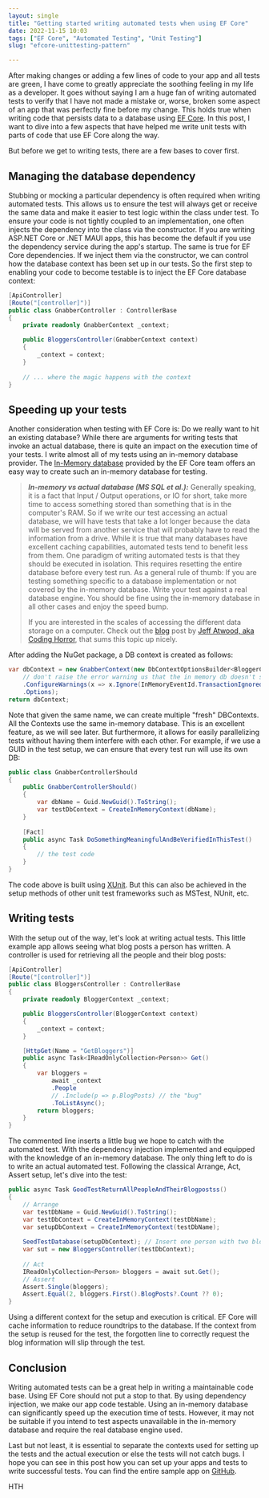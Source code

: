 ```yaml
---
layout: single
title: "Getting started writing automated tests when using EF Core"
date: 2022-11-15 10:03
tags: ["EF Core", "Automated Testing", "Unit Testing"]
slug: "efcore-unittesting-pattern"

---
```


After making changes or adding a few lines of code to your app and all tests are green, I have come to greatly appreciate the soothing feeling in my life as a developer. It goes without saying I am a huge fan of writing automated tests to verify that I have not made a mistake or, worse, broken some aspect of an app that was perfectly fine before my change. This holds true when writing code that persists data to a database using [EF Core](https://learn.microsoft.com/en-us/ef/core/?WT.mc_id=AZ-MVP-5003494). In this post, I want to dive into a few aspects that have helped me write unit tests with parts of code that use EF Core along the way.

<!-- more -->

But before we get to writing tests, there are a few bases to cover first.

## Managing the database dependency

Stubbing or mocking a particular dependency is often required when writing automated tests. This allows us to ensure the test will always get or receive the same data and make it easier to test logic within the class under test. To ensure your code is not tightly coupled to an implementation, one often injects the dependency into the class via the constructor. If you are writing ASP.NET Core or .NET MAUI apps, this has become the default if you use the dependency service during the app's startup. The same is true for EF Core dependencies. If we inject them via the constructor, we can control how the database context has been set up in our tests. So the first step to enabling your code to become testable is to inject the EF Core database context:

```c#
[ApiController]
[Route("[controller]")]
public class GnabberController : ControllerBase
{
    private readonly GnabberContext _context;

    public BloggersController(GnabberContext context)
    {
        _context = context;
    }
  
    // ... where the magic happens with the context
}
```



## Speeding up your tests

Another consideration when testing with EF Core is: Do we really want to hit an existing database? While there are arguments for writing tests that invoke an actual database, there is quite an impact on the execution time of your tests. I write almost all of my tests using an in-memory database provider. The [In-Memory database](https://learn.microsoft.com/en-us/ef/core/providers/in-memory/?tabs=dotnet-core-cli&WT.mc_id=AZ-MVP-5003494) provided by the EF Core team offers an easy way to create such an in-memory database for testing.

> ***In-memory vs actual database (MS SQL et al.):*** Generally speaking, it is a fact that Input / Output operations, or IO for short, take more time to access something stored than something that is in the computer's RAM. So if we write our test accessing an actual database, we will have tests that take a lot longer because the data will be served from another service that will probably have to read the information from a drive. While it is true that many databases have excellent caching capabilities, automated tests tend to benefit less from them. One paradigm of writing automated tests is that they should be executed in isolation. This requires resetting the entire database before every test run. As a general rule of thumb: If you are testing something specific to a database implementation or not covered by the in-memory database. Write your test against a real database engine. You should be fine using the in-memory database in all other cases and enjoy the speed bump.
>
> If you are interested in the scales of accessing the different data storage on a computer. Check out the [blog](https://blog.codinghorror.com/the-infinite-space-between-words/) post by [Jeff Atwood, aka Coding Horror](https://blog.codinghorror.com/about-me/), that sums this topic up nicely.

After adding the NuGet package,  a DB context is created as follows:

```c#
var dbContext = new GnabberContext(new DbContextOptionsBuilder<BloggerContext>().UseInMemoryDatabase(dbName)
    // don't raise the error warning us that the in memory db doesn't support transactions
    .ConfigureWarnings(x => x.Ignore(InMemoryEventId.TransactionIgnoredWarning))
    .Options);
return dbContext;
```

Note that given the same name, we can create multiple "fresh" DBContexts. All the Contexts use the same in-memory database. This is an excellent feature, as we will see later. But furthermore, it allows for easily parallelizing tests without having them interfere with each other. For example, if we use a GUID in the test setup, we can ensure that every test run will use its own DB:

```c#
public class GnabberControllerShould
{
    public GnabberControllerShould()
    {
        var dbName = Guid.NewGuid().ToString();
        var testDbContext = CreateInMemoryContext(dbName);
    }
    
    [Fact]
    public async Task DoSomethingMeaningfulAndBeVerifiedInThisTest()
    {
        // the test code
    }
}
```

The code above is built using [XUnit](https://xunit.net/). But this can also be achieved in the setup methods of other unit test frameworks such as MSTest, NUnit, etc.

## Writing tests

With the setup out of the way, let's look at writing actual tests. This little example app allows seeing what blog posts a person has written. A controller is used for retrieving all the people and their blog posts:

```c#
[ApiController]
[Route("[controller]")]
public class BloggersController : ControllerBase
{
    private readonly BloggerContext _context;

    public BloggersController(BloggerContext context)
    {
        _context = context;
    }

    [HttpGet(Name = "GetBloggers")]
    public async Task<IReadOnlyCollection<Person>> Get()
    {
        var bloggers = 
            await _context
            .People
            // .Include(p => p.BlogPosts) // the "bug"
            .ToListAsync();
        return bloggers;
    }
}
```

The commented line inserts a little bug we hope to catch with the automated test. With the dependency injection implemented and equipped with the knowledge of an in-memory database. The only thing left to do is to write an actual automated test. Following the classical Arrange, Act, Assert setup, let's dive into the test:

```c#
public async Task GoodTestReturnAllPeopleAndTheirBlogpostss()
{
    // Arrange
    var testDbName = Guid.NewGuid().ToString();
    var testDbContext = CreateInMemoryContext(testDbName);
    var setupDbContext = CreateInMemoryContext(testDbName);
    
    SeedTestDatabase(setupDbContext); // Insert one person with two blog posts
    var sut = new BloggersController(testDbContext);
    
    // Act
    IReadOnlyCollection<Person> bloggers = await sut.Get();
    // Assert
    Assert.Single(bloggers);
    Assert.Equal(2, bloggers.First().BlogPosts?.Count ?? 0);
}

```

Using a different context for the setup and execution is critical. EF Core will cache information to reduce roundtrips to the database. If the context from the setup is reused for the test, the forgotten line to correctly request the blog information will slip through the test.

## Conclusion

Writing automated tests can be a great help in writing a maintainable code base. Using EF Core should not put a stop to that. By using dependency injection, we make our app code testable. Using an in-memory database can significantly speed up the execution time of tests. However, it may not be suitable if you intend to test aspects unavailable in the in-memory database and require the real database engine used.

Last but not least, it is essential to separate the contexts used for setting up the tests and the actual execution or else the tests will not catch bugs. I hope you can see in this post how you can set up your apps and tests to write successful tests. You can find the entire sample app on [GitHub](https://github.com/mallibone/EfCoreTesting).

HTH

